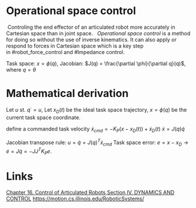 # Operational space control
 Controling the end effector of an articulated robot more accurately in Cartesian space than in joint space.
 
_Operational space control_ is a method for doing so without the use of inverse kinematics. It can also apply or respond to forces in Cartesian space which is a key step in #robot_force_control and #Impedance  control.

Task space: $x = \phi(q)$, Jacobian: $J(q) = \frac{\partial \phi}{\partial q}(q)$, where $q =\theta$
# Mathematical derivation
Let $u$ st. $q˙=u$, 
Let $x_D(t)$ be the ideal task space trajectory, $x=ϕ(q)$ be the current task space coordinate.

define a commanded task velocity 
$\dot{x}_{cmd} = -K_P (x - x_D(t)) + \dot{x}_D(t)$
$\dot{x} = J(q)\dot{q}$ 

Jacobian transpose rule: $u = \dot{q} = J(q)^T\dot{x}_{cmd}$
Task space error: $e = x - x_D \to \dot{e} = J \dot{q} = - J J^T K_P e.$


# Links
[Chapter 16. Control of Articulated Robots,Section IV. DYNAMICS AND CONTROL](http://motion.cs.illinois.edu/RoboticSystems/RobotControl.html#Section-IV.-DYNAMICS-AND-CONTROL)
https://motion.cs.illinois.edu/RoboticSystems/